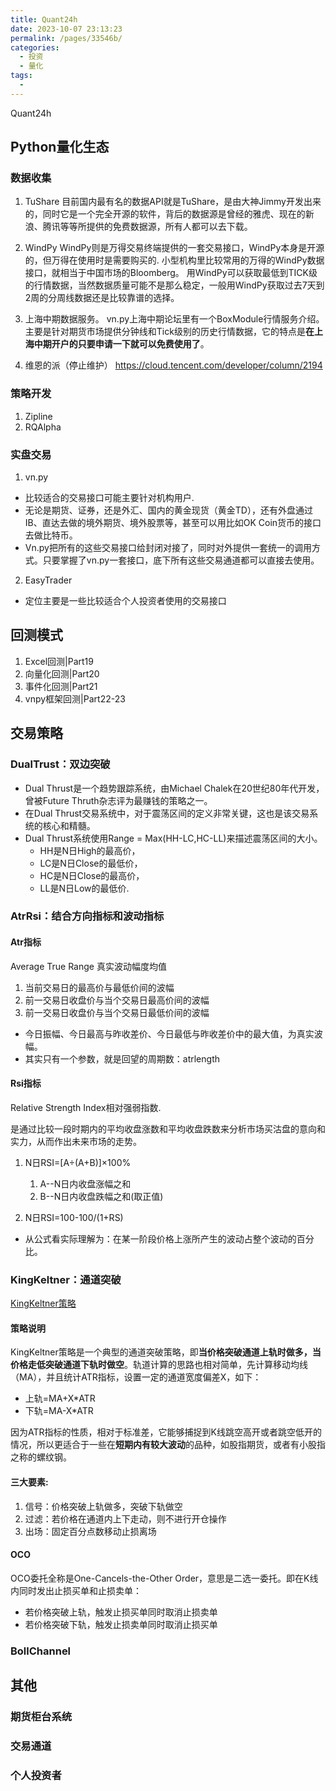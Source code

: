 ```yaml
---
title: Quant24h
date: 2023-10-07 23:13:23
permalink: /pages/33546b/
categories:
  - 投资
  - 量化
tags:
  - 
---
```

Quant24h


## Python量化生态


### 数据收集

1. TuShare
目前国内最有名的数据API就是TuShare，是由大神Jimmy开发出来的，同时它是一个完全开源的软件，背后的数据源是曾经的雅虎、现在的新浪、腾讯等等所提供的免费数据源，所有人都可以去下载。

2. WindPy
WindPy则是万得交易终端提供的一套交易接口，WindPy本身是开源的，但万得在使用时是需要购买的.
小型机构里比较常用的万得的WindPy数据接口，就相当于中国市场的Bloomberg。
用WindPy可以获取最低到TICK级的行情数据，当然数据质量可能不是那么稳定，一般用WindPy获取过去7天到2周的分周线数据还是比较靠谱的选择。

3. 上海中期数据服务。
vn.py上海中期论坛里有一个BoxModule行情服务介绍。主要是针对期货市场提供分钟线和Tick级别的历史行情数据，它的特点是**在上海中期开户的只要申请一下就可以免费使用了**。

4. 维恩的派（停止维护）
https://cloud.tencent.com/developer/column/2194

### 策略开发
1. Zipline
2. RQAlpha 

### 实盘交易
1. vn.py
- 比较适合的交易接口可能主要针对机构用户.
- 无论是期货、证券，还是外汇、国内的黄金现货（黄金TD），还有外盘通过IB、直达去做的境外期货、境外股票等，甚至可以用比如OK Coin货币的接口去做比特币。
- Vn.py把所有的这些交易接口给封闭对接了，同时对外提供一套统一的调用方式。只要掌握了vn.py一套接口，底下所有这些交易通道都可以直接去使用。

2. EasyTrader
- 定位主要是一些比较适合个人投资者使用的交易接口


## 回测模式
1. Excel回测|Part19
2. 向量化回测|Part20
3. 事件化回测|Part21
4. vnpy框架回测|Part22-23


## 交易策略
### DualTrust：双边突破

- Dual Thrust是一个趋势跟踪系统，由Michael Chalek在20世纪80年代开发，曾被Future Thruth杂志评为最赚钱的策略之一。
- 在Dual Thrust交易系统中，对于震荡区间的定义非常关键，这也是该交易系统的核心和精髓。
- Dual Thrust系统使用Range = Max(HH-LC,HC-LL)来描述震荡区间的大小。
	- HH是N日High的最高价，
	- LC是N日Close的最低价，
	- HC是N日Close的最高价，
	- LL是N日Low的最低价.


### AtrRsi：结合方向指标和波动指标
#### Atr指标
Average True Range 真实波动幅度均值
1. 当前交易日的最高价与最低价间的波幅
2. 前一交易日收盘价与当个交易日最高价间的波幅
3. 前一交易日收盘价与当个交易日最低价间的波幅
- 今日振幅、今日最高与昨收差价、今日最低与昨收差价中的最大值，为真实波幅。
- 其实只有一个参数，就是回望的周期数：atrlength

#### Rsi指标
Relative Strength Index相对强弱指数.

是通过比较一段时期内的平均收盘涨数和平均收盘跌数来分析市场买沽盘的意向和实力，从而作出未来市场的走势。

1.  N日RSI=[A÷(A+B)]×100%

	1. A--N日内收盘涨幅之和
	2. B--N日内收盘跌幅之和(取正值)

2. N日RSI=100-100/(1+RS)

- 从公式看实际理解为：在某一阶段价格上涨所产生的波动占整个波动的百分比。

### KingKeltner：通道突破
[KingKeltner策略](https://zhuanlan.zhihu.com/p/42343125#:~:text=KingKelt,%E9%80%9A%E9%81%93%E4%B8%8B%E8%BD%A8%E6%97%B6%E5%81%9A%E7%A9%BA%E3%80%82)

#### 策略说明
KingKeltner策略是一个典型的通道突破策略，即**当价格突破通道上轨时做多，当价格走低突破通道下轨时做空**。轨道计算的思路也相对简单，先计算移动均线（MA），并且统计ATR指标，设置一定的通道宽度偏差X，如下：

- 上轨=MA+X*ATR
- 下轨=MA-X*ATR

因为ATR指标的性质，相对于标准差，它能够捕捉到K线跳空高开或者跳空低开的情况，所以更适合于一些在**短期内有较大波动**的品种，如股指期货，或者有小股指之称的螺纹钢。

#### **三大要素**:

1. 信号：价格突破上轨做多，突破下轨做空
2. 过滤：若价格在通道内上下走动，则不进行开仓操作
3. 出场：固定百分点数移动止损离场

#### OCO
OCO委托全称是One-Cancels-the-Other Order，意思是二选一委托。即在K线内同时发出止损买单和止损卖单：

- 若价格突破上轨，触发止损买单同时取消止损卖单
- 若价格突破下轨，触发止损卖单同时取消止损买单

### BollChannel

## 其他
### 期货柜台系统


### 交易通道


### 个人投资者



